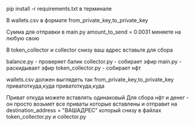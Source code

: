 pip install -r requirements.txt в терминале


В wallets.csv в формате
from_private_key,to_private_key


Сумма для отправки в main.py amount_to_send = 0.0031 меняете на любую свою


В token_collector и collector снизу ваш адрес вставьте для сбора

balance.py - проверяет балик
collector.py - собирает эфир
main.py - раскидывает эфир
token_collector.py - собирает нфт

wallets.csv должен выглядеть так
from_private_key,to_private_key
приватоткуда,куда
приватоткуда,куда

Приват откуда можете вставлять одинаковый
Для сбора нфт и денег - он просто возьмет все приваты которые вставлены и отправит на destination_address = "ВАШАДРЕС" который снизу в файлах token_collector.py и collector.py
